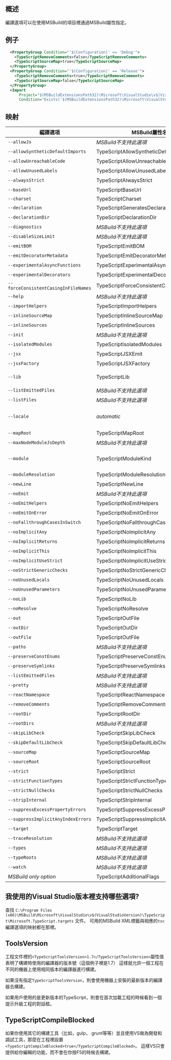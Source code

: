## 概述

編譯選項可以在使用MSBuild的項目裡通過MSBuild屬性指定。

## 例子

```XML
  <PropertyGroup Condition="'$(Configuration)' == 'Debug'">
    <TypeScriptRemoveComments>false</TypeScriptRemoveComments>
    <TypeScriptSourceMap>true</TypeScriptSourceMap>
  </PropertyGroup>
  <PropertyGroup Condition="'$(Configuration)' == 'Release'">
    <TypeScriptRemoveComments>true</TypeScriptRemoveComments>
    <TypeScriptSourceMap>false</TypeScriptSourceMap>
  </PropertyGroup>
  <Import
      Project="$(MSBuildExtensionsPath32)\Microsoft\VisualStudio\v$(VisualStudioVersion)\TypeScript\Microsoft.TypeScript.targets"
      Condition="Exists('$(MSBuildExtensionsPath32)\Microsoft\VisualStudio\v$(VisualStudioVersion)\TypeScript\Microsoft.TypeScript.targets')" />
```

## 映射

編譯選項                                      | MSBuild屬性名稱                             | 可用值
---------------------------------------------|--------------------------------------------|-----------------
`--allowJs`                                  | *MSBuild不支持此選項*                        |
`--allowSyntheticDefaultImports`             | TypeScriptAllowSyntheticDefaultImports     | 布爾值
`--allowUnreachableCode`                     | TypeScriptAllowUnreachableCode             | 布爾值
`--allowUnusedLabels`                        | TypeScriptAllowUnusedLabels                | 布爾值
`--alwaysStrict`                             | TypeScriptAlwaysStrict                     | 布爾值
`--baseUrl`                                  | TypeScriptBaseUrl                          | 文件路徑
`--charset`                                  | TypeScriptCharset                          |
`--declaration`                              | TypeScriptGeneratesDeclarations            | 布爾值
`--declarationDir`                           | TypeScriptDeclarationDir                   | 文件路徑
`--diagnostics`                              | *MSBuild不支持此選項*                        |
`--disableSizeLimit`                         | *MSBuild不支持此選項*                        |
`--emitBOM`                                  | TypeScriptEmitBOM                          | 布爾值
`--emitDecoratorMetadata`                    | TypeScriptEmitDecoratorMetadata            | 布爾值
`--experimentalAsyncFunctions`               | TypeScriptExperimentalAsyncFunctions       | 布爾值
`--experimentalDecorators`                   | TypeScriptExperimentalDecorators           | 布爾值
`--forceConsistentCasingInFileNames`         | TypeScriptForceConsistentCasingInFileNames | 布爾值
`--help`                                     | *MSBuild不支持此選項*                        |
`--importHelpers`                            | TypeScriptImportHelpers                    | 布爾值
`--inlineSourceMap`                          | TypeScriptInlineSourceMap                  | 布爾值
`--inlineSources`                            | TypeScriptInlineSources                    | 布爾值
`--init`                                     | *MSBuild不支持此選項*                        |
`--isolatedModules`                          | TypeScriptIsolatedModules                  | 布爾值
`--jsx`                                      | TypeScriptJSXEmit                          | `React`或`Preserve`
`--jsxFactory`                               | TypeScriptJSXFactory                       | 有效的名字
`--lib`                                      | TypeScriptLib                              | 逗號分隔的字符串列表
`--listEmittedFiles`                         | *MSBuild不支持此選項*                        |
`--listFiles`                                | *MSBuild不支持此選項*                        |
`--locale`                                   | *automatic*                                | 自動設置為PreferredUILang值
`--mapRoot`                                  | TypeScriptMapRoot                          | 文件路徑
`--maxNodeModuleJsDepth`                     | *MSBuild不支持此選項*                        |
`--module`                                   | TypeScriptModuleKind                       | `AMD`，`CommonJs`，`UMD`，`System`或`ES6`
`--moduleResolution`                         | TypeScriptModuleResolution                 | `Classic`或`Node`
`--newLine`                                  | TypeScriptNewLine                          | `CRLF`或`LF`
`--noEmit`                                   | *MSBuild不支持此選項*                        |
`--noEmitHelpers`                            | TypeScriptNoEmitHelpers                    | 布爾值
`--noEmitOnError`                            | TypeScriptNoEmitOnError                    | 布爾值
`--noFallthroughCasesInSwitch`               | TypeScriptNoFallthroughCasesInSwitch       | 布爾值
`--noImplicitAny`                            | TypeScriptNoImplicitAny                    | 布爾值
`--noImplicitReturns`                        | TypeScriptNoImplicitReturns                | 布爾值
`--noImplicitThis`                           | TypeScriptNoImplicitThis                   | 布爾值
`--noImplicitUseStrict`                      | TypeScriptNoImplicitUseStrict              | 布爾值
`--noStrictGenericChecks`                    | TypeScriptNoStrictGenericChecks            | 布爾值
`--noUnusedLocals`                           | TypeScriptNoUnusedLocals                   | 布爾值
`--noUnusedParameters`                       | TypeScriptNoUnusedParameters               | 布爾值
`--noLib`                                    | TypeScriptNoLib                            | 布爾值
`--noResolve`                                | TypeScriptNoResolve                        | 布爾值
`--out`                                      | TypeScriptOutFile                          | 文件路徑
`--outDir`                                   | TypeScriptOutDir                           | 文件路徑
`--outFile`                                  | TypeScriptOutFile                          | 文件路徑
`--paths`                                    | *MSBuild不支持此選項*                        |
`--preserveConstEnums`                       | TypeScriptPreserveConstEnums               | 布爾值
`--preserveSymlinks`                         | TypeScriptPreserveSymlinks                 | 布爾值
`--listEmittedFiles`                         | *MSBuild不支持此選項*                        |
`--pretty`                                   | *MSBuild不支持此選項*                        |
`--reactNamespace`                           | TypeScriptReactNamespace                   | 字符串
`--removeComments`                           | TypeScriptRemoveComments                   | 布爾值
`--rootDir`                                  | TypeScriptRootDir                          | 文件路徑
`--rootDirs`                                 | *MSBuild不支持此選項*                        |
`--skipLibCheck`                             | TypeScriptSkipLibCheck                     | 布爾值
`--skipDefaultLibCheck`                      | TypeScriptSkipDefaultLibCheck              | 布爾值
`--sourceMap`                                | TypeScriptSourceMap                        | 文件路徑
`--sourceRoot`                               | TypeScriptSourceRoot                       | 文件路徑
`--strict`                                   | TypeScriptStrict                           | 布爾值
`--strictFunctionTypes`                      | TypeScriptStrictFunctionTypes              | 布爾值
`--strictNullChecks`                         | TypeScriptStrictNullChecks                 | 布爾值
`--stripInternal`                            | TypeScriptStripInternal                    | 布爾值
`--suppressExcessPropertyErrors`             |  TypeScriptSuppressExcessPropertyErrors    | 布爾值
`--suppressImplicitAnyIndexErrors`           | TypeScriptSuppressImplicitAnyIndexErrors   | 布爾值
`--target`                                   | TypeScriptTarget                           | `ES3`，`ES5`，或`ES6`
`--traceResolution`                          | *MSBuild不支持此選項*                        |
`--types`                                    | *MSBuild不支持此選項*                        |
`--typeRoots`                                | *MSBuild不支持此選項*                        |
`--watch`                                    | *MSBuild不支持此選項*                        |
*MSBuild only option*                        | TypeScriptAdditionalFlags                  | *任何編譯選項*

## 我使用的Visual Studio版本裡支持哪些選項?

查找 `C:\Program Files (x86)\MSBuild\Microsoft\VisualStudio\v$(VisualStudioVersion)\TypeScript\Microsoft.TypeScript.targets` 文件。
可用的MSBuild XML標籤與相應的`tsc`編譯選項的映射都在那裡。

## ToolsVersion

工程文件裡的`<TypeScriptToolsVersion>1.7</TypeScriptToolsVersion>`屬性值表明了構建時使用的編譯器的版本號（這個例子裡是1.7）
這樣就允許一個工程在不同的機器上使用相同版本的編譯器進行構建。

如果沒有指定`TypeScriptToolsVersion`，則會使用機器上安裝的最新版本的編譯器去構建。

如果用戶使用的是更新版本的TypeScript，則會在首次加載工程的時候看到一個提示升級工程的對話框。

## TypeScriptCompileBlocked

如果你使用其它的構建工具（比如，gulp， grunt等等）並且使用VS做為開發和調試工具，那麼在工程裡設置`<TypeScriptCompileBlocked>true</TypeScriptCompileBlocked>`。
這樣VS只會提供給你編輯的功能，而不會在你按F5的時候去構建。
